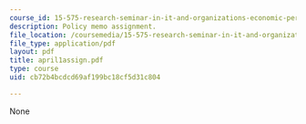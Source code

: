 ```yaml
---
course_id: 15-575-research-seminar-in-it-and-organizations-economic-perspectives-spring-2004
description: Policy memo assignment.
file_location: /coursemedia/15-575-research-seminar-in-it-and-organizations-economic-perspectives-spring-2004/cb72b4bcdcd69af199bc18cf5d31c804_april1assign.pdf
file_type: application/pdf
layout: pdf
title: april1assign.pdf
type: course
uid: cb72b4bcdcd69af199bc18cf5d31c804

---
```

None